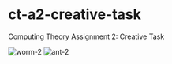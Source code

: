 # ct-a2-creative-task
Computing Theory Assignment 2: Creative Task


![worm-2](https://github.com/dan-de-luca/ct-a2-creative-task/assets/80723764/2c5a1cfa-4011-47e3-97d1-eda371db1e47)
![ant-2](https://github.com/dan-de-luca/ct-a2-creative-task/assets/80723764/05e7021b-5e77-4124-af74-684a0b782358)
